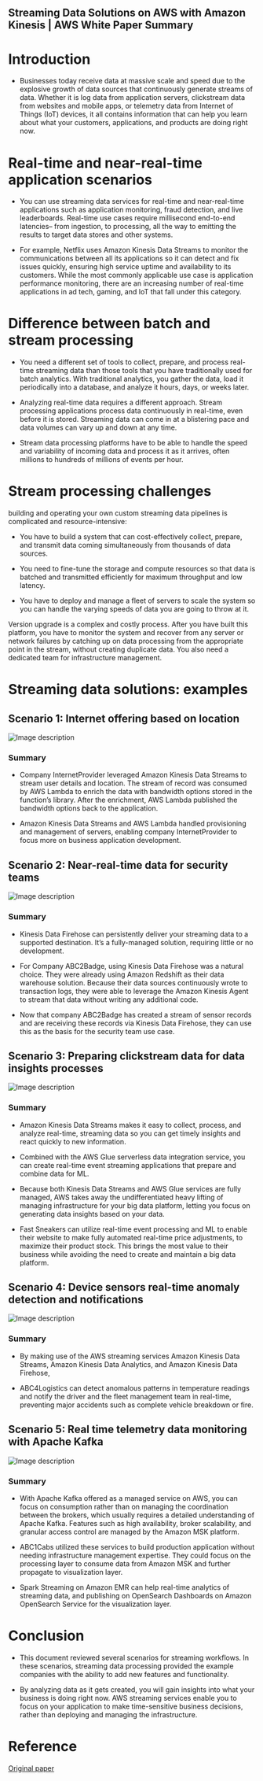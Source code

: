 ## Streaming Data Solutions on AWS with Amazon Kinesis | AWS White Paper Summary

# Introduction

* Businesses today receive data at massive scale and speed due to the explosive growth of data sources that continuously generate streams of data. Whether it is log data from application servers, clickstream data from websites and mobile apps, or telemetry data from Internet of Things (IoT) devices, it all contains information that can help you learn about what your customers, applications, and products are doing right now.

# Real-time and near-real-time application scenarios

* You can use streaming data services for real-time and near-real-time applications such as application monitoring, fraud detection, and live leaderboards. Real-time use cases require millisecond end-to-end latencies– from ingestion, to processing, all the way to emitting the results to target data stores and other systems.

* For example, Netflix uses Amazon Kinesis Data Streams to monitor the communications between all its applications so it can detect and fix issues quickly, ensuring high service uptime and availability to its customers. While the most commonly applicable use case is application performance monitoring, there are an increasing number of real-time applications in ad tech, gaming, and IoT that fall under this category.


# Difference between batch and stream processing

* You need a different set of tools to collect, prepare, and process real-time streaming data than those tools that you have traditionally used for batch analytics. With traditional analytics, you gather the data, load it periodically into a database, and analyze it hours, days, or weeks later. 

* Analyzing real-time data requires a different approach. Stream processing applications process data continuously in real-time, even before it is stored. Streaming data can come in at a blistering pace and data volumes can vary up and down at any time. 

* Stream data processing platforms have to be able to handle the speed and variability of incoming data and process it as it arrives, often millions to hundreds of millions of events per hour.

# Stream processing challenges

building and operating your own custom streaming data pipelines is complicated and resource-intensive:

* You have to build a system that can cost-effectively collect, prepare, and transmit data coming simultaneously from thousands of data sources.

* You need to fine-tune the storage and compute resources so that data is batched and transmitted efficiently for maximum throughput and low latency.

* You have to deploy and manage a fleet of servers to scale the system so you can handle the varying speeds of data you are going to throw at it.

Version upgrade is a complex and costly process. After you have built this platform, you have to monitor the system and recover from any server or network failures by catching up on data processing from the appropriate point in the stream, without creating duplicate data. You also need a dedicated team for infrastructure management.

# Streaming data solutions: examples

## Scenario 1: Internet offering based on location

![Image description](https://cdn.hashnode.com/res/hashnode/image/upload/v1635579961137/tt26cqKLE.png)

### Summary

* Company InternetProvider leveraged Amazon Kinesis Data Streams to stream user details and location. The stream of record was consumed by AWS Lambda to enrich the data with bandwidth options stored in the function’s library. After the enrichment, AWS Lambda published the bandwidth options back to the application. 

* Amazon Kinesis Data Streams and AWS Lambda handled provisioning and management of servers, enabling company InternetProvider to focus more on business application development. 

## Scenario 2: Near-real-time data for security teams

![Image description](https://cdn.hashnode.com/res/hashnode/image/upload/v1635579963062/On1BX7Mt4.png)
 
### Summary

* Kinesis Data Firehose can persistently deliver your streaming data to a supported destination. It’s a fully-managed solution, requiring little or no development. 

* For Company ABC2Badge, using Kinesis Data Firehose was a natural choice. They were already using Amazon Redshift as their data warehouse solution. Because their data sources continuously wrote to transaction logs, they were able to leverage the Amazon Kinesis Agent to stream that data without writing any additional code. 

* Now that company ABC2Badge has created a stream of sensor records and are receiving these records via Kinesis Data Firehose, they can use this as the basis for the security team use case.

## Scenario 3: Preparing clickstream data for data insights processes

![Image description](https://cdn.hashnode.com/res/hashnode/image/upload/v1635579965116/gUHMtWGdp.png)
 

### Summary

* Amazon Kinesis Data Streams makes it easy to collect, process, and analyze real-time, streaming data so you can get timely insights and react quickly to new information. 

* Combined with the AWS Glue serverless data integration service, you can create real-time event streaming applications that prepare and combine data for ML.

* Because both Kinesis Data Streams and AWS Glue services are fully managed, AWS takes away the undifferentiated heavy lifting of managing infrastructure for your big data platform, letting you focus on generating data insights based on your data.

* Fast Sneakers can utilize real-time event processing and ML to enable their website to make fully automated real-time price adjustments, to maximize their product stock. This brings the most value to their business while avoiding the need to create and maintain a big data platform.

## Scenario 4: Device sensors real-time anomaly detection and notifications

![Image description](https://cdn.hashnode.com/res/hashnode/image/upload/v1635579967497/E93T5goyg.png)

### Summary

* By making use of the AWS streaming services Amazon Kinesis Data Streams, Amazon Kinesis Data Analytics, and Amazon Kinesis Data Firehose,

* ABC4Logistics can detect anomalous patterns in temperature readings and notify the driver and the fleet management team in real-time, preventing major accidents such as complete vehicle breakdown or fire. 

## Scenario 5: Real time telemetry data monitoring with Apache Kafka



![Image description](https://cdn.hashnode.com/res/hashnode/image/upload/v1635579969523/7nvvXo2dP.png)

### Summary

* With Apache Kafka offered as a managed service on AWS, you can focus on consumption rather than on managing the coordination between the brokers, which usually requires a detailed understanding of Apache Kafka. Features such as high availability, broker scalability, and granular access control are managed by the Amazon MSK platform.

* ABC1Cabs utilized these services to build production application without needing infrastructure management expertise. They could focus on the processing layer to consume data from Amazon MSK and further propagate to visualization layer.

* Spark Streaming on Amazon EMR can help real-time analytics of streaming data, and publishing on OpenSearch Dashboards on Amazon OpenSearch Service for the visualization layer. 

# Conclusion

* This document reviewed several scenarios for streaming workflows. In these scenarios, streaming data processing provided the example companies with the ability to add new features and functionality.

* By analyzing data as it gets created, you will gain insights into what your business is doing right now. AWS streaming services enable you to focus on your application to make time-sensitive business decisions, rather than deploying and managing the infrastructure.

# Reference

[Original paper](https://docs.aws.amazon.com/whitepapers/latest/streaming-data-solutions-amazon-kinesis/streaming-data-solutions-amazon-kinesis.pdf#conclusion-and-contributors)